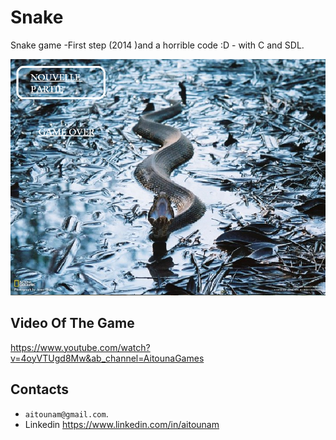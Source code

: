 # Snake

Snake game -First step (2014 )and a horrible code :D - with C and SDL.

![alt text](https://github.com/MohamedAitouna/SdlSnake/blob/main/serpent1.bmp?raw=true)

## Video Of The Game

https://www.youtube.com/watch?v=4oyVTUgd8Mw&ab_channel=AitounaGames


## Contacts

*  `aitounam@gmail.com`.
*  Linkedin https://www.linkedin.com/in/aitounam

